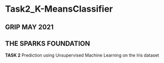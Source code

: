 # Task2_K-MeansClassifier

## GRIP MAY 2021

## THE SPARKS FOUNDATION

**TASK 2**
Prediction using Unsupervised Machine Learning on the Iris dataset
